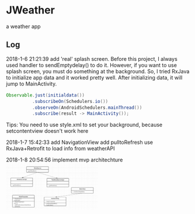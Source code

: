 # JWeather
a weather app


## Log
2018-1-6 21:21:39 add 'real' splash screen.
Before this project, I always used handler to sendEmptydelay() to do it. However, if you want to use splash screen, you must 
do something at the background. So, I tried RxJava to initialize app data and it worked pretty well. After initializing data, it will jump
to MainActivity.
```java
Observable.just(initialdata())
          .subscribeOn(Schedulers.io())
          .observeOn(AndroidSchedulers.mainThread())
          .subscribe(result -> MainActivity());
```
Tips: You need to use style.xml to set your background, because setcontentview doesn't work here

2018-1-7 15:42:33
add NavigationView
add pulltoRefresh
use RxJava+Retrofit to load info from weatherAPI

2018-1-8 20:54:56
implement mvp architechture
<img src="https://github.com/zzzyyyxxxmmm/JWeather/blob/master/photo/uml01.png" width="50%" height="50%">